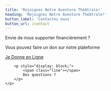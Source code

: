 ```yaml
---
title: 'Rejoignez Notre Aventure Théâtrale!'
heading: 'Rejoignez Notre Aventure Théâtrale!'
button_label: 'Contactez nous'
button_url: /contact
---
```


<p style="display: block;">Envie de nous supporter financièrement ?</p>

<p style="display: block;">
  Vous pouvez faire un don sur notre plateforme
  
  <a href="https://www.jedonneenligne.org/fdets/campagne/ets/challenges/view/99a44e91-83c6-11ee-ac26-001dd8b75df7" style="display: block; margin-left: auto; margin-right: auto;" target="_blank">Je Donne en Ligne</a>
</p>

<p>
    <p>
        
		<p style="display: block;">
            <span class="line"></span>
            Des questions ?
		</p>
	</p>
</p>